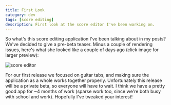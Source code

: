 ```yaml
---
title: First Look
category: dev
tags: [score editing]
description: First look at the score editor I've been working on.
---
```


So what's this score editing application I've been talking about in my posts? We've decided to give
a pre-beta teaser. Minus a couple of rendering issues, here's what she looked like a couple of days
ago (click image for larger preview):

![score editor](/img/tabeditor.png)

For our first release we focused on guitar tabs, and making sure the application as a whole works
together properly. Unfortunately this release will be a private beta, so everyone will have to wait.
I think we have a pretty good app for ~4 months of work (sparse work too, since we're both busy with
school and work). Hopefully I've tweaked your interest!

